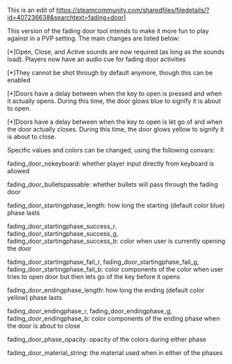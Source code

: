 This is an edit of https://steamcommunity.com/sharedfiles/filedetails/?id=407236638&searchtext=fading+door]

This version of the fading door tool intends to make it more fun to play against in a PVP setting. The main changes are listed below:

  [*]Open, Close, and Active sounds are now required (as long as the sounds load). Players now have an audio cue for fading door activities
  
  [*]They cannot be shot through by default anymore, though this can be enabled

  [*]Doors have a delay between when the key to open is pressed and when it actually opens. During this time, the door glows blue to signify it is about to open.

  [*]Doors have a delay between when the key to open is let go of and when the door actually closes. During this time, the door glows yellow to signify it is about to close. 

Specific values and colors can be changed, using the following convars:

fading_door_nokeyboard: whether player input directly from keyboard is allowed

fading_door_bulletspassable: whether bullets will pass through the fading door

fading_door_startingphase_length: how long the starting (default color blue) phase lasts

fading_door_startingphase_success_r. fading_door_startingphase_success_g, fading_door_startingphase_success_b: color when user is currently opening the door

fading_door_startingphase_fail_r, fading_door_startingphase_fail_g, fading_door_startingphase_fail_b: color components of the color when user tries to open door but then lets go of the key before it opens

fading_door_endingphase_length: how long the ending (default color yellow) phase lasts

fading_door_endingphase_r, fading_door_endingphase_g, fading_door_endingphase_b: color components of the ending phase when the door is about to close

fading_door_phase_opacity: opacity of the colors during either phase

fading_door_material_string: the material used when in either of the phases
